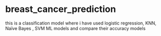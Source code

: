 # breast_cancer_prediction
this is a classification model where i have used logistic regression, KNN, Naïve Bayes , SVM  ML models and compare their accuracy models
